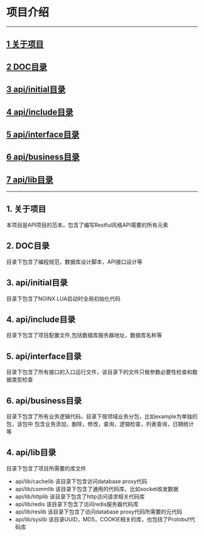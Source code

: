 #  项目介绍
-------------------
## [1 关于项目](#about_doc)
## [2 DOC目录](#doc_dir)
## [3 api/initial目录](#initial)
## [4 api/include目录](#include)
## [5 api/interface目录](#interface)
## [6 api/business目录](#business)
## [7 api/lib目录](#lib)

-------------------
## 1. 关于项目 <a name="about_doc"/>
   本项目是API项目的范本，包含了编写Restful风格API需要的所有元素
   
## 2. DOC目录 <a name="doc_dir"/>
   目录下包含了编程规范，数据库设计脚本，API接口设计等
   
## 3. api/initial目录 <a name="initial"/>
   目录下包含了NGINX LUA启动时全局初始化代码
   
## 4. api/include目录 <a name="include"/>
   目录下包含了项目配置文件,包括数据库服务器地址，数据库名称等   
   
## 5. api/interface目录 <a name="interface"/>
   目录下包含了所有接口的入口运行文件，该目录下的文件只做参数必要性检查和数据类型检查  
   
## 6. api/business目录 <a name="business"/>
   目录下包含了所有业务逻辑代码，目录下按领域业务分包，比如example为单独的包，该包中
   包含业务添加，删除，修改，查询，逻辑检查，列表查询，日期统计等   
   
## 4. api/lib目录 <a name="lib"/>
   目录下包含了项目所需要的库文件
*  api/lib/cachelib 该目录下包含访问database proxy代码
*  api/lib/commlib 该目录下包含了通用的代码库，比如socket收发数据
*  api/lib/httplib 该目录下包含了http访问请求相关代码库
*  api/lib/redis 该目录下包含了访问redis服务器代码库
*  api/lib/reslib 该目录下包含了访问database proxy代码所需要的元代码
*  api/lib/syslib 该目录UUID，MD5，COOKIE相关的库，也包括了Protobuf代码库    
        